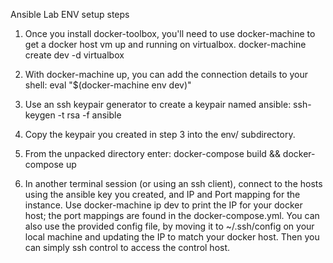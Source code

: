 Ansible Lab ENV setup steps

1. Once you install docker-toolbox, you'll need to use docker-machine to get a docker host vm up and running on virtualbox.
docker-machine create dev -d virtualbox

2. With docker-machine up, you can add the connection details to your shell:
eval "$(docker-machine env dev)"

3. Use an ssh keypair generator to create a keypair named ansible:
ssh-keygen -t rsa -f ansible

4. Copy the keypair you created in step 3 into the env/ subdirectory.

5. From the unpacked directory enter:
docker-compose build && docker-compose up

6. In another terminal session (or using an ssh client), connect to the hosts using the ansible key you created, and IP and Port mapping for the instance. Use docker-machine ip dev to print the IP for your docker host; the port mappings are found in the docker-compose.yml. You can also use the provided config file, by moving it to ~/.ssh/config on your local machine and updating the IP to match your docker host. Then you can simply ssh control to access the control host.